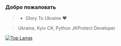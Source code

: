 

### Добро пожаловать



>- Glory To Ukraine ❤

> Ukraine, Kyiv
> C#, Python
> JKProtect Developer

[![Top Langs](https://github-readme-stats.vercel.app/api/top-langs/?username=EzCq&layout=compact)](https://github.com/anuraghazra/github-readme-stats)
